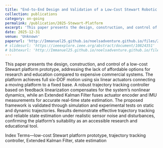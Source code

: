 ```yaml
---
title: "End-to-End Design and Validation of a Low-Cost Stewart Robotic Platform with Nonlinear Control and Estimation"
collection: publications
category: on-going
permalink: /publication/2025-Stewart-Platform
excerpt: 'This paper presents the design, construction, and control of a low-cost Stewart platform prototype, addressing the lack of affordable options for research and education compared to expensive commercial systems.'
date: 2025-12-31
venue: 'Unknown'
paperurl: 'http://Immanuel25.github.io/noelsadventure.github.io/files/2025-Stewart-Platform.pdf'
# slidesurl: 'https://ieeexplore.ieee.org/abstract/document/10824351'
# bibtexurl: 'http://Immanuel25.github.io/noelsadventure.github.io/files/2025-Stewart-Platform.bib'
---
```

This paper presents the design, construction, and control of a low-cost Stewart platform prototype, addressing the lack of affordable options for research and education compared to expensive commercial systems.
The platform achieves full six-DOF motion using six linear actuators connecting a moving platform to a fixed base.
A robust trajectory tracking controller based on feedback linearization compensates for the system’s nonlinear dynamics, while an Extended Kalman Filter fuses actuator encoder and IMU measurements for accurate real-time state estimation.
The proposed framework is validated through simulation and experimental tests on static and dynamic trajectories.
Results demonstrate effective trajectory tracking and reliable state estimation under realistic sensor noise and disturbances, confirming the platform’s suitability as an accessible research and educational tool.

Index Terms—low-cost Stewart platform prototype, trajectory tracking controller, Extended Kalman Filter, state estimation